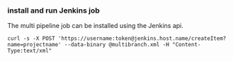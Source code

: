 ### install and run Jenkins job

The multi pipeline job can be installed using the Jenkins api.

`curl -s -X POST 'https://username:token@jenkins.host.name/createItem?name=projectname' --data-binary @multibranch.xml -H "Content-Type:text/xml"`
